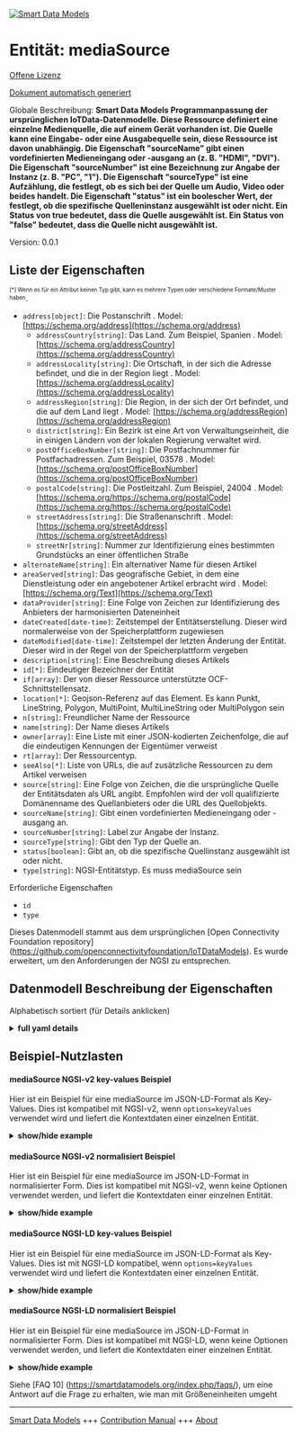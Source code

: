 <!-- 10-Header -->  
[![Smart Data Models](https://smartdatamodels.org/wp-content/uploads/2022/01/SmartDataModels_logo.png "Logo")](https://smartdatamodels.org)  
Entität: mediaSource  
====================<!-- /10-Header -->  
<!-- 15-License -->  
[Offene Lizenz](https://github.com/smart-data-models//dataModel.OCF/blob/master/mediaSource/LICENSE.md)  
[Dokument automatisch generiert](https://docs.google.com/presentation/d/e/2PACX-1vTs-Ng5dIAwkg91oTTUdt8ua7woBXhPnwavZ0FxgR8BsAI_Ek3C5q97Nd94HS8KhP-r_quD4H0fgyt3/pub?start=false&loop=false&delayms=3000#slide=id.gb715ace035_0_60)  
<!-- /15-License -->  
<!-- 20-Description -->  
Globale Beschreibung: **Smart Data Models Programmanpassung der ursprünglichen IoTData-Datenmodelle. Diese Ressource definiert eine einzelne Medienquelle, die auf einem Gerät vorhanden ist. Die Quelle kann eine Eingabe- oder eine Ausgabequelle sein, diese Ressource ist davon unabhängig. Die Eigenschaft "sourceName" gibt einen vordefinierten Medieneingang oder -ausgang an (z. B. "HDMI", "DVI"). Die Eigenschaft "sourceNumber" ist eine Bezeichnung zur Angabe der Instanz (z. B. "PC", "1"). Die Eigenschaft "sourceType" ist eine Aufzählung, die festlegt, ob es sich bei der Quelle um Audio, Video oder beides handelt. Die Eigenschaft "status" ist ein boolescher Wert, der festlegt, ob die spezifische Quelleninstanz ausgewählt ist oder nicht.  Ein Status von true bedeutet, dass die Quelle ausgewählt ist.  Ein Status von "false" bedeutet, dass die Quelle nicht ausgewählt ist.**  
Version: 0.0.1  
<!-- /20-Description -->  
<!-- 30-PropertiesList -->  

## Liste der Eigenschaften  

<sup><sub>[*] Wenn es für ein Attribut keinen Typ gibt, kann es mehrere Typen oder verschiedene Formate/Muster haben</sub></sup>.  
- `address[object]`: Die Postanschrift  . Model: [https://schema.org/address](https://schema.org/address)	- `addressCountry[string]`: Das Land. Zum Beispiel, Spanien  . Model: [https://schema.org/addressCountry](https://schema.org/addressCountry)  
	- `addressLocality[string]`: Die Ortschaft, in der sich die Adresse befindet, und die in der Region liegt  . Model: [https://schema.org/addressLocality](https://schema.org/addressLocality)  
	- `addressRegion[string]`: Die Region, in der sich der Ort befindet, und die auf dem Land liegt  . Model: [https://schema.org/addressRegion](https://schema.org/addressRegion)  
	- `district[string]`: Ein Bezirk ist eine Art von Verwaltungseinheit, die in einigen Ländern von der lokalen Regierung verwaltet wird.    
	- `postOfficeBoxNumber[string]`: Die Postfachnummer für Postfachadressen. Zum Beispiel, 03578  . Model: [https://schema.org/postOfficeBoxNumber](https://schema.org/postOfficeBoxNumber)  
	- `postalCode[string]`: Die Postleitzahl. Zum Beispiel, 24004  . Model: [https://schema.org/https://schema.org/postalCode](https://schema.org/https://schema.org/postalCode)  
	- `streetAddress[string]`: Die Straßenanschrift  . Model: [https://schema.org/streetAddress](https://schema.org/streetAddress)  
	- `streetNr[string]`: Nummer zur Identifizierung eines bestimmten Grundstücks an einer öffentlichen Straße    
- `alternateName[string]`: Ein alternativer Name für diesen Artikel  - `areaServed[string]`: Das geografische Gebiet, in dem eine Dienstleistung oder ein angebotener Artikel erbracht wird  . Model: [https://schema.org/Text](https://schema.org/Text)- `dataProvider[string]`: Eine Folge von Zeichen zur Identifizierung des Anbieters der harmonisierten Dateneinheit  - `dateCreated[date-time]`: Zeitstempel der Entitätserstellung. Dieser wird normalerweise von der Speicherplattform zugewiesen  - `dateModified[date-time]`: Zeitstempel der letzten Änderung der Entität. Dieser wird in der Regel von der Speicherplattform vergeben  - `description[string]`: Eine Beschreibung dieses Artikels  - `id[*]`: Eindeutiger Bezeichner der Entität  - `if[array]`: Der von dieser Ressource unterstützte OCF-Schnittstellensatz.  - `location[*]`: Geojson-Referenz auf das Element. Es kann Punkt, LineString, Polygon, MultiPoint, MultiLineString oder MultiPolygon sein  - `n[string]`: Freundlicher Name der Ressource  - `name[string]`: Der Name dieses Artikels  - `owner[array]`: Eine Liste mit einer JSON-kodierten Zeichenfolge, die auf die eindeutigen Kennungen der Eigentümer verweist  - `rt[array]`: Der Ressourcentyp.  - `seeAlso[*]`: Liste von URLs, die auf zusätzliche Ressourcen zu dem Artikel verweisen  - `source[string]`: Eine Folge von Zeichen, die die ursprüngliche Quelle der Entitätsdaten als URL angibt. Empfohlen wird der voll qualifizierte Domänenname des Quellanbieters oder die URL des Quellobjekts.  - `sourceName[string]`: Gibt einen vordefinierten Medieneingang oder -ausgang an.  - `sourceNumber[string]`: Label zur Angabe der Instanz.  - `sourceType[string]`: Gibt den Typ der Quelle an.  - `status[boolean]`: Gibt an, ob die spezifische Quellinstanz ausgewählt ist oder nicht.  - `type[string]`: NGSI-Entitätstyp. Es muss mediaSource sein  <!-- /30-PropertiesList -->  
<!-- 35-RequiredProperties -->  
Erforderliche Eigenschaften  
- `id`  - `type`  <!-- /35-RequiredProperties -->  
<!-- 40-RequiredProperties -->  
Dieses Datenmodell stammt aus dem ursprünglichen [Open Connectivity Foundation repository] (https://github.com/openconnectivityfoundation/IoTDataModels). Es wurde erweitert, um den Anforderungen der NGSI zu entsprechen.  
<!-- /40-RequiredProperties -->  
<!-- 50-DataModelHeader -->  
## Datenmodell Beschreibung der Eigenschaften  
Alphabetisch sortiert (für Details anklicken)  
<!-- /50-DataModelHeader -->  
<!-- 60-ModelYaml -->  
<details><summary><strong>full yaml details</strong></summary>    
```yaml  
mediaSource:    
  description: 'Smart Data Models Program adaptation of the original IoTData data Models. This Resource defines a single media source that exists on a device. The source can be an input source or output source, this resource is agnostic of that. The Property ''sourceName'' specifies a pre-defined media input or output (e.g.''HDMI'', ''DVI''). The Property ''sourceNumber'' is a label to specify the instance (e.g. ''PC'', ''1''). The Property ''sourceType'' is an enumeration defining whether the source is audio, video or both. The Property ''status'' is a boolean that determines if the specific source instance is selected or not.  A status of true means that the source instance is selected.  A status of false means that the source instance is not selected.'    
  properties:    
    address:    
      description: The mailing address    
      properties:    
        addressCountry:    
          description: 'The country. For example, Spain'    
          type: string    
          x-ngsi:    
            model: https://schema.org/addressCountry    
            type: Property    
        addressLocality:    
          description: 'The locality in which the street address is, and which is in the region'    
          type: string    
          x-ngsi:    
            model: https://schema.org/addressLocality    
            type: Property    
        addressRegion:    
          description: 'The region in which the locality is, and which is in the country'    
          type: string    
          x-ngsi:    
            model: https://schema.org/addressRegion    
            type: Property    
        district:    
          description: 'A district is a type of administrative division that, in some countries, is managed by the local government'    
          type: string    
          x-ngsi:    
            type: Property    
        postOfficeBoxNumber:    
          description: 'The post office box number for PO box addresses. For example, 03578'    
          type: string    
          x-ngsi:    
            model: https://schema.org/postOfficeBoxNumber    
            type: Property    
        postalCode:    
          description: 'The postal code. For example, 24004'    
          type: string    
          x-ngsi:    
            model: https://schema.org/https://schema.org/postalCode    
            type: Property    
        streetAddress:    
          description: The street address    
          type: string    
          x-ngsi:    
            model: https://schema.org/streetAddress    
            type: Property    
        streetNr:    
          description: Number identifying a specific property on a public street    
          type: string    
          x-ngsi:    
            type: Property    
      type: object    
      x-ngsi:    
        model: https://schema.org/address    
        type: Property    
    alternateName:    
      description: An alternative name for this item    
      type: string    
      x-ngsi:    
        type: Property    
    areaServed:    
      description: The geographic area where a service or offered item is provided    
      type: string    
      x-ngsi:    
        model: https://schema.org/Text    
        type: Property    
    dataProvider:    
      description: A sequence of characters identifying the provider of the harmonised data entity    
      type: string    
      x-ngsi:    
        type: Property    
    dateCreated:    
      description: Entity creation timestamp. This will usually be allocated by the storage platform    
      format: date-time    
      type: string    
      x-ngsi:    
        type: Property    
    dateModified:    
      description: Timestamp of the last modification of the entity. This will usually be allocated by the storage platform    
      format: date-time    
      type: string    
      x-ngsi:    
        type: Property    
    description:    
      description: A description of this item    
      type: string    
      x-ngsi:    
        type: Property    
    id:    
      anyOf:    
        - description: Identifier format of any NGSI entity    
          maxLength: 256    
          minLength: 1    
          pattern: ^[\w\-\.\{\}\$\+\*\[\]`|~^@!,:\\]+$    
          type: string    
          x-ngsi:    
            type: Property    
        - description: Identifier format of any NGSI entity    
          format: uri    
          type: string    
          x-ngsi:    
            type: Property    
      description: Unique identifier of the entity    
      x-ngsi:    
        type: Property    
    if:    
      description: The OCF Interface set supported by this Resource.    
      items:    
        enum:    
          - oic.if.a    
          - oic.if.baseline    
        type: string    
      minItems: 2    
      readOnly: true    
      type: array    
      uniqueItems: true    
      x-ngsi:    
        type: Property    
    location:    
      description: 'Geojson reference to the item. It can be Point, LineString, Polygon, MultiPoint, MultiLineString or MultiPolygon'    
      oneOf:    
        - description: Geojson reference to the item. Point    
          properties:    
            bbox:    
              items:    
                type: number    
              minItems: 4    
              type: array    
            coordinates:    
              items:    
                type: number    
              minItems: 2    
              type: array    
            type:    
              enum:    
                - Point    
              type: string    
          required:    
            - type    
            - coordinates    
          title: GeoJSON Point    
          type: object    
          x-ngsi:    
            type: GeoProperty    
        - description: Geojson reference to the item. LineString    
          properties:    
            bbox:    
              items:    
                type: number    
              minItems: 4    
              type: array    
            coordinates:    
              items:    
                items:    
                  type: number    
                minItems: 2    
                type: array    
              minItems: 2    
              type: array    
            type:    
              enum:    
                - LineString    
              type: string    
          required:    
            - type    
            - coordinates    
          title: GeoJSON LineString    
          type: object    
          x-ngsi:    
            type: GeoProperty    
        - description: Geojson reference to the item. Polygon    
          properties:    
            bbox:    
              items:    
                type: number    
              minItems: 4    
              type: array    
            coordinates:    
              items:    
                items:    
                  items:    
                    type: number    
                  minItems: 2    
                  type: array    
                minItems: 4    
                type: array    
              type: array    
            type:    
              enum:    
                - Polygon    
              type: string    
          required:    
            - type    
            - coordinates    
          title: GeoJSON Polygon    
          type: object    
          x-ngsi:    
            type: GeoProperty    
        - description: Geojson reference to the item. MultiPoint    
          properties:    
            bbox:    
              items:    
                type: number    
              minItems: 4    
              type: array    
            coordinates:    
              items:    
                items:    
                  type: number    
                minItems: 2    
                type: array    
              type: array    
            type:    
              enum:    
                - MultiPoint    
              type: string    
          required:    
            - type    
            - coordinates    
          title: GeoJSON MultiPoint    
          type: object    
          x-ngsi:    
            type: GeoProperty    
        - description: Geojson reference to the item. MultiLineString    
          properties:    
            bbox:    
              items:    
                type: number    
              minItems: 4    
              type: array    
            coordinates:    
              items:    
                items:    
                  items:    
                    type: number    
                  minItems: 2    
                  type: array    
                minItems: 2    
                type: array    
              type: array    
            type:    
              enum:    
                - MultiLineString    
              type: string    
          required:    
            - type    
            - coordinates    
          title: GeoJSON MultiLineString    
          type: object    
          x-ngsi:    
            type: GeoProperty    
        - description: Geojson reference to the item. MultiLineString    
          properties:    
            bbox:    
              items:    
                type: number    
              minItems: 4    
              type: array    
            coordinates:    
              items:    
                items:    
                  items:    
                    items:    
                      type: number    
                    minItems: 2    
                    type: array    
                  minItems: 4    
                  type: array    
                type: array    
              type: array    
            type:    
              enum:    
                - MultiPolygon    
              type: string    
          required:    
            - type    
            - coordinates    
          title: GeoJSON MultiPolygon    
          type: object    
          x-ngsi:    
            type: GeoProperty    
      x-ngsi:    
        type: GeoProperty    
    n:    
      description: Friendly name of the Resource    
      maxLength: 64    
      readOnly: true    
      type: string    
      x-ngsi:    
        type: Property    
    name:    
      description: The name of this item    
      type: string    
      x-ngsi:    
        type: Property    
    owner:    
      description: A List containing a JSON encoded sequence of characters referencing the unique Ids of the owner(s)    
      items:    
        anyOf:    
          - description: Identifier format of any NGSI entity    
            maxLength: 256    
            minLength: 1    
            pattern: ^[\w\-\.\{\}\$\+\*\[\]`|~^@!,:\\]+$    
            type: string    
            x-ngsi:    
              type: Property    
          - description: Identifier format of any NGSI entity    
            format: uri    
            type: string    
            x-ngsi:    
              type: Property    
        description: Unique identifier of the entity    
        x-ngsi:    
          type: Property    
      type: array    
      x-ngsi:    
        type: Property    
    rt:    
      description: The Resource Type.    
      items:    
        enum:    
          - oic.r.mediasource    
        maxLength: 64    
        type: string    
      minItems: 1    
      readOnly: true    
      type: array    
      uniqueItems: true    
      x-ngsi:    
        type: Property    
    seeAlso:    
      description: list of uri pointing to additional resources about the item    
      oneOf:    
        - items:    
            format: uri    
            type: string    
          minItems: 1    
          type: array    
        - format: uri    
          type: string    
      x-ngsi:    
        type: Property    
    source:    
      description: 'A sequence of characters giving the original source of the entity data as a URL. Recommended to be the fully qualified domain name of the source provider, or the URL to the source object'    
      type: string    
      x-ngsi:    
        type: Property    
    sourceName:    
      description: Specifies a pre-defined media input or output.    
      type: string    
      x-ngsi:    
        type: Property    
    sourceNumber:    
      description: Label to specify the instance.    
      type: string    
      x-ngsi:    
        type: Property    
    sourceType:    
      description: Specifies the type of the source.    
      enum:    
        - audioOnly    
        - videoOnly    
        - audioPlusVideo    
      readOnly: true    
      type: string    
      x-ngsi:    
        type: Property    
    status:    
      description: Specifies if the specific source instance is selected or not.    
      type: boolean    
      x-ngsi:    
        type: Property    
    type:    
      description: NGSI entity type. It has to be mediaSource    
      enum:    
        - mediaSource    
      type: string    
      x-ngsi:    
        type: Property    
  required:    
    - id    
    - type    
  type: object    
  x-derived-from: https://github.com/OpenInterConnect/IoTDataModels/blob/master/mediaSourceResURI.swagger.json    
  x-disclaimer: 'Redistribution and use in source and binary forms, with or without modification, are permitted  provided that the license conditions are met. Copyleft (c) 2022 Contributors to Smart Data Models Program'    
  x-license-url: https://github.com/smart-data-models/dataModel.OCF/blob/master/mediaSource/LICENSE.md    
  x-model-schema: https://smart-data-models.github.io/dataModel.IoTDataModels/mediaSource/schema.json    
  x-model-tags: OCF    
  x-version: 0.0.1    
```  
</details>    
<!-- /60-ModelYaml -->  
<!-- 70-MiddleNotes -->  
<!-- /70-MiddleNotes -->  
<!-- 80-Examples -->  
## Beispiel-Nutzlasten  
#### mediaSource NGSI-v2 key-values Beispiel  
Hier ist ein Beispiel für eine mediaSource im JSON-LD-Format als Key-Values. Dies ist kompatibel mit NGSI-v2, wenn `options=keyValues` verwendet wird und liefert die Kontextdaten einer einzelnen Entität.  
<details><summary><strong>show/hide example</strong></summary>    
```json  
{  
    "id": "urn:ngsi-ld:mediaSource:id:LJAC:84422647",  
    "dateCreated": "2002-02-03T14:43:20Z",  
    "dateModified": "2006-02-11T14:03:31Z",  
    "source": "Institution research bad ",  
    "name": "Probably yours",  
    "alternateName": "Coach have school join hour. Nothing affect d",  
    "description": "Knowledge large close new election within reduce. News eye majority.",  
    "dataProvider": "We morning easy although rich. Under save have southern one most. Know why ball attention responsibility da",  
    "owner": [  
        "urn:ngsi-ld:mediaSource:items:TLEL:58779962",  
        "urn:ngsi-ld:mediaSource:items:REDI:91656547"  
    ],  
    "seeAlso": [  
        "urn:ngsi-ld:mediaSource:items:AJGB:26743605"  
    ],  
    "location": {  
        "type": "Point",  
        "coordinates": [  
            67.4900935,  
            -69.768952  
        ]  
    },  
    "address": {  
        "streetAddress": "Summer fi",  
        "addressLocality": "Network movie successful join carry result amount. Often mouth throw wear hit car technolo",  
        "addressRegion": "Crime both beat leader today issue personal area. Stock heart industry allow cover price within. Seat reduce attention language push image each six.",  
        "addressCountry": "Animal them involve others home sense after. Occur page minute.",  
        "postalCode": "Discuss sure avoid pretty building season. Available health them throw present. Even blue young city leave anything.",  
        "postOfficeBoxNumber": "May which writer need sell follow. Reason first thank represent drive. Parent consumer north adult list standard head.",  
        "streetNr": "Fall seat evening beautiful image. Other where suggest right break. Whether check mission draw go lose.",  
        "district": "Turn its part Republican resource baby memory. Table meet serve shoulder. Box film film meet drug stuff."  
    },  
    "areaServed": "Act camera human. Onto tax vote on. Keep suggest mother war able college door.",  
    "rt": [  
        "oic.r.mediasource"  
    ],  
    "status": true,  
    "sourceType": "audioPlusVideo",  
    "sourceName": "Finally during country operation task time attorney those. Reality account future never manager.",  
    "sourceNumber": "Help government clearly alone.",  
    "n": "Doctor meet though. Adult voice large oil communit",  
    "if": [  
        "oic.if.baseline",  
        "oic.if.a"  
    ],  
    "type": "mediaSource"  
}  
```  
</details>  
#### mediaSource NGSI-v2 normalisiert Beispiel  
Hier ist ein Beispiel für eine mediaSource im JSON-LD-Format in normalisierter Form. Dies ist kompatibel mit NGSI-v2, wenn keine Optionen verwendet werden, und liefert die Kontextdaten einer einzelnen Entität.  
<details><summary><strong>show/hide example</strong></summary>    
```json  
{  
    "id": "urn:ngsi-ld:mediaSource:id:LJAC:84422647",  
    "dateCreated": {  
        "type": "DateTime",  
        "value": "2002-02-03T14:43:20Z"  
    },  
    "dateModified": {  
        "type": "DateTime",  
        "value": "2006-02-11T14:03:31Z"  
    },  
    "source": {  
        "type": "Text",  
        "value": "Institution research bad "  
    },  
    "name": {  
        "type": "Text",  
        "value": "Probably yours"  
    },  
    "alternateName": {  
        "type": "Text",  
        "value": "Coach have school join hour. Nothing affect d"  
    },  
    "description": {  
        "type": "Text",  
        "value": "Knowledge large close new election within reduce. News eye majority."  
    },  
    "dataProvider": {  
        "type": "Text",  
        "value": "We morning easy although rich. Under save have southern one most. Know why ball attention responsibility da"  
    },  
    "owner": {  
        "type": "StructuredValue",  
        "value": [  
            "urn:ngsi-ld:mediaSource:items:TLEL:58779962",  
            "urn:ngsi-ld:mediaSource:items:REDI:91656547"  
        ]  
    },  
    "seeAlso": {  
        "type": "StructuredValue",  
        "value": [  
            "urn:ngsi-ld:mediaSource:items:AJGB:26743605"  
        ]  
    },  
    "location": {  
        "type": "geo:json",  
        "value": {  
            "type": "Point",  
            "coordinates": [  
                67.4900935,  
                -69.768952  
            ]  
        }  
    },  
    "address": {  
        "type": "StructuredValue",  
        "value": {  
            "streetAddress": "Summer fi",  
            "addressLocality": "Network movie successful join carry result amount. Often mouth throw wear hit car technolo",  
            "addressRegion": "Crime both beat leader today issue personal area. Stock heart industry allow cover price within. Seat reduce attention language push image each six.",  
            "addressCountry": "Animal them involve others home sense after. Occur page minute.",  
            "postalCode": "Discuss sure avoid pretty building season. Available health them throw present. Even blue young city leave anything.",  
            "postOfficeBoxNumber": "May which writer need sell follow. Reason first thank represent drive. Parent consumer north adult list standard head.",  
            "streetNr": "Fall seat evening beautiful image. Other where suggest right break. Whether check mission draw go lose.",  
            "district": "Turn its part Republican resource baby memory. Table meet serve shoulder. Box film film meet drug stuff."  
        }  
    },  
    "areaServed": {  
        "type": "Text",  
        "value": "Act camera human. Onto tax vote on. Keep suggest mother war able college door."  
    },  
    "rt": {  
        "type": "StructuredValue",  
        "value": [  
            "oic.r.mediasource"  
        ]  
    },  
    "status": {  
        "type": "Boolean",  
        "value": true  
    },  
    "sourceType": {  
        "type": "Text",  
        "value": "audioPlusVideo"  
    },  
    "sourceName": {  
        "type": "Text",  
        "value": "Finally during country operation task time attorney those. Reality account future never manager."  
    },  
    "sourceNumber": {  
        "type": "Text",  
        "value": "Help government clearly alone."  
    },  
    "n": {  
        "type": "Text",  
        "value": "Doctor meet though. Adult voice large oil communit"  
    },  
    "if": {  
        "type": "StructuredValue",  
        "value": [  
            "oic.if.baseline",  
            "oic.if.a"  
        ]  
    },  
    "type": "mediaSource"  
}  
```  
</details>  
#### mediaSource NGSI-LD key-values Beispiel  
Hier ist ein Beispiel für eine mediaSource im JSON-LD-Format als Key-Values. Dies ist mit NGSI-LD kompatibel, wenn `options=keyValues` verwendet wird und liefert die Kontextdaten einer einzelnen Entität.  
<details><summary><strong>show/hide example</strong></summary>    
```json  
{  
    "id": "urn:ngsi-ld:mediaSource:id:LJAC:84422647",  
    "dateCreated": "2002-02-03T14:43:20Z",  
    "dateModified": "2006-02-11T14:03:31Z",  
    "source": "Institution research bad ",  
    "name": "Probably yours",  
    "alternateName": "Coach have school join hour. Nothing affect d",  
    "description": "Knowledge large close new election within reduce. News eye majority.",  
    "dataProvider": "We morning easy although rich. Under save have southern one most. Know why ball attention responsibility da",  
    "owner": [  
        "urn:ngsi-ld:mediaSource:items:TLEL:58779962",  
        "urn:ngsi-ld:mediaSource:items:REDI:91656547"  
    ],  
    "seeAlso": [  
        "urn:ngsi-ld:mediaSource:items:AJGB:26743605"  
    ],  
    "location": {  
        "type": "Point",  
        "coordinates": [  
            67.4900935,  
            -69.768952  
        ]  
    },  
    "address": {  
        "streetAddress": "Summer fi",  
        "addressLocality": "Network movie successful join carry result amount. Often mouth throw wear hit car technolo",  
        "addressRegion": "Crime both beat leader today issue personal area. Stock heart industry allow cover price within. Seat reduce attention language push image each six.",  
        "addressCountry": "Animal them involve others home sense after. Occur page minute.",  
        "postalCode": "Discuss sure avoid pretty building season. Available health them throw present. Even blue young city leave anything.",  
        "postOfficeBoxNumber": "May which writer need sell follow. Reason first thank represent drive. Parent consumer north adult list standard head.",  
        "streetNr": "Fall seat evening beautiful image. Other where suggest right break. Whether check mission draw go lose.",  
        "district": "Turn its part Republican resource baby memory. Table meet serve shoulder. Box film film meet drug stuff."  
    },  
    "areaServed": "Act camera human. Onto tax vote on. Keep suggest mother war able college door.",  
    "rt": [  
        "oic.r.mediasource"  
    ],  
    "status": true,  
    "sourceType": "audioPlusVideo",  
    "sourceName": "Finally during country operation task time attorney those. Reality account future never manager.",  
    "sourceNumber": "Help government clearly alone.",  
    "n": "Doctor meet though. Adult voice large oil communit",  
    "if": [  
        "oic.if.baseline",  
        "oic.if.a"  
    ],  
    "type": "mediaSource",  
    "@context": [  
        "https://smartdatamodels.org/context.jsonld"  
    ]  
}  
```  
</details>  
#### mediaSource NGSI-LD normalisiert Beispiel  
Hier ist ein Beispiel für eine mediaSource im JSON-LD-Format in normalisierter Form. Dies ist kompatibel mit NGSI-LD, wenn keine Optionen verwendet werden, und liefert die Kontextdaten einer einzelnen Entität.  
<details><summary><strong>show/hide example</strong></summary>    
```json  
{  
    "id": "urn:ngsi-ld:mediaSource:id:LJAC:84422647",  
    "dateCreated": {  
        "type": "Property",  
        "value": {  
            "@type": "DateTime",  
            "@value": "2002-02-03T14:43:20Z"  
        }  
    },  
    "dateModified": {  
        "type": "Property",  
        "value": {  
            "@type": "DateTime",  
            "@value": "2006-02-11T14:03:31Z"  
        }  
    },  
    "source": {  
        "type": "Property",  
        "value": "Institution research bad "  
    },  
    "name": {  
        "type": "Property",  
        "value": "Probably yours"  
    },  
    "alternateName": {  
        "type": "Property",  
        "value": "Coach have school join hour. Nothing affect d"  
    },  
    "description": {  
        "type": "Property",  
        "value": "Knowledge large close new election within reduce. News eye majority."  
    },  
    "dataProvider": {  
        "type": "Property",  
        "value": "We morning easy although rich. Under save have southern one most. Know why ball attention responsibility da"  
    },  
    "owner": {  
        "type": "Property",  
        "value": [  
            "urn:ngsi-ld:mediaSource:items:TLEL:58779962",  
            "urn:ngsi-ld:mediaSource:items:REDI:91656547"  
        ]  
    },  
    "seeAlso": {  
        "type": "Property",  
        "value": [  
            "urn:ngsi-ld:mediaSource:items:AJGB:26743605"  
        ]  
    },  
    "location": {  
        "type": "GeoProperty",  
        "value": {  
            "type": "Point",  
            "coordinates": [  
                67.4900935,  
                -69.768952  
            ]  
        }  
    },  
    "address": {  
        "type": "Property",  
        "value": {  
            "streetAddress": "Summer fi",  
            "addressLocality": "Network movie successful join carry result amount. Often mouth throw wear hit car technolo",  
            "addressRegion": "Crime both beat leader today issue personal area. Stock heart industry allow cover price within. Seat reduce attention language push image each six.",  
            "addressCountry": "Animal them involve others home sense after. Occur page minute.",  
            "postalCode": "Discuss sure avoid pretty building season. Available health them throw present. Even blue young city leave anything.",  
            "postOfficeBoxNumber": "May which writer need sell follow. Reason first thank represent drive. Parent consumer north adult list standard head.",  
            "streetNr": "Fall seat evening beautiful image. Other where suggest right break. Whether check mission draw go lose.",  
            "district": "Turn its part Republican resource baby memory. Table meet serve shoulder. Box film film meet drug stuff."  
        }  
    },  
    "areaServed": {  
        "type": "Property",  
        "value": "Act camera human. Onto tax vote on. Keep suggest mother war able college door."  
    },  
    "rt": {  
        "type": "Property",  
        "value": [  
            "oic.r.mediasource"  
        ]  
    },  
    "status": {  
        "type": "Property",  
        "value": true  
    },  
    "sourceType": {  
        "type": "Property",  
        "value": "audioPlusVideo"  
    },  
    "sourceName": {  
        "type": "Property",  
        "value": "Finally during country operation task time attorney those. Reality account future never manager."  
    },  
    "sourceNumber": {  
        "type": "Property",  
        "value": "Help government clearly alone."  
    },  
    "n": {  
        "type": "Property",  
        "value": "Doctor meet though. Adult voice large oil communit"  
    },  
    "if": {  
        "type": "Property",  
        "value": [  
            "oic.if.baseline",  
            "oic.if.a"  
        ]  
    },  
    "type": "mediaSource",  
    "@context": [  
        "https://smartdatamodels.org/context.jsonld"  
    ]  
}  
```  
</details><!-- /80-Examples -->  
<!-- 90-FooterNotes -->  
<!-- /90-FooterNotes -->  
<!-- 95-Units -->  
Siehe [FAQ 10] (https://smartdatamodels.org/index.php/faqs/), um eine Antwort auf die Frage zu erhalten, wie man mit Größeneinheiten umgeht  
<!-- /95-Units -->  
<!-- 97-LastFooter -->  
---  
[Smart Data Models](https://smartdatamodels.org) +++ [Contribution Manual](https://bit.ly/contribution_manual) +++ [About](https://bit.ly/Introduction_SDM)<!-- /97-LastFooter -->  
